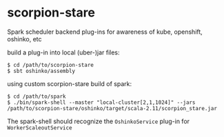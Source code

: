 # scorpion-stare
Spark scheduler backend plug-ins for awareness of kube, openshift, oshinko, etc

build a plug-in into local (uber-)jar files:

    $ cd /path/to/scorpion-stare
    $ sbt oshinko/assembly

using custom scorpion-stare build of spark:

    $ cd /path/to/spark
    $ ./bin/spark-shell --master "local-cluster[2,1,1024]" --jars /path/to/scorpion-stare/oshinko/target/scala-2.11/scorpion_stare.jar

The spark-shell should recognize the `OshinkoService` plug-in for `WorkerScaleoutService`
